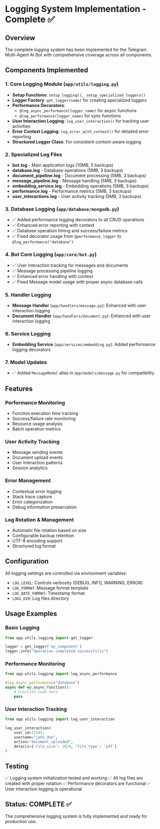 # Logging System Implementation - Complete ✅

## Overview
The complete logging system has been implemented for the Telegram Multi-Agent AI Bot with comprehensive coverage across all components.

## Components Implemented

### 1. Core Logging Module (`app/utils/logging.py`)
- **Setup Functions**: `setup_logging()`, `_setup_specialized_loggers()`
- **Logger Factory**: `get_logger(name)` for creating specialized loggers
- **Performance Decorators**: 
  - `@log_async_performance(logger_name)` for async functions
  - `@log_performance(logger_name)` for sync functions
- **User Interaction Logging**: `log_user_interaction()` for tracking user activities
- **Error Context Logging**: `log_error_with_context()` for detailed error reporting
- **Structured Logger Class**: For consistent context-aware logging

### 2. Specialized Log Files
- **bot.log** - Main application logs (10MB, 5 backups)
- **database.log** - Database operations (5MB, 3 backups)
- **document_pipeline.log** - Document processing (5MB, 3 backups)
- **message_pipeline.log** - Message handling (5MB, 3 backups)
- **embedding_service.log** - Embedding operations (5MB, 3 backups)
- **performance.log** - Performance metrics (5MB, 3 backups)
- **user_interactions.log** - User activity tracking (5MB, 3 backups)

### 3. Database Logging (`app/database/mongodb.py`)
- ✅ Added performance logging decorators to all CRUD operations
- ✅ Enhanced error reporting with context
- ✅ Database operation timing and success/failure metrics
- ✅ Fixed decorator usage from `@performance_logger` to `@log_performance("database")`

### 4. Bot Core Logging (`app/core/bot.py`)
- ✅ User interaction tracking for messages and documents
- ✅ Message processing pipeline logging
- ✅ Enhanced error handling with context
- ✅ Fixed Message model usage with proper async database calls

### 5. Handler Logging
- **Message Handler** (`app/handlers/message.py`): Enhanced with user interaction logging
- **Document Handler** (`app/handlers/document.py`): Enhanced with user interaction logging

### 6. Service Logging
- **Embedding Service** (`app/services/embedding.py`): Added performance logging decorators

### 7. Model Updates
- ✅ Added `MessageModel` alias in `app/models/message.py` for compatibility

## Features

### Performance Monitoring
- Function execution time tracking
- Success/failure rate monitoring
- Resource usage analysis
- Batch operation metrics

### User Activity Tracking
- Message sending events
- Document upload events  
- User interaction patterns
- Session analytics

### Error Management
- Contextual error logging
- Stack trace capture
- Error categorization
- Debug information preservation

### Log Rotation & Management
- Automatic file rotation based on size
- Configurable backup retention
- UTF-8 encoding support
- Structured log format

## Configuration
All logging settings are controlled via environment variables:
- `LOG_LEVEL`: Controls verbosity (DEBUG, INFO, WARNING, ERROR)
- `LOG_FORMAT`: Message format template
- `LOG_DATE_FORMAT`: Timestamp format
- `LOGS_DIR`: Log files directory

## Usage Examples

### Basic Logging
```python
from app.utils.logging import get_logger

logger = get_logger('my_component')
logger.info("Operation completed successfully")
```

### Performance Monitoring
```python
from app.utils.logging import log_async_performance

@log_async_performance("database")
async def my_async_function():
    # Function code here
    pass
```

### User Interaction Tracking
```python
from app.utils.logging import log_user_interaction

log_user_interaction(
    user_id=12345,
    username="john_doe",
    action="document_uploaded",
    details={'file_size': 1024, 'file_type': 'pdf'}
)
```

## Testing
✅ Logging system initialization tested and working
✅ All log files are created with proper rotation
✅ Performance decorators are functional
✅ User interaction logging is operational

## Status: COMPLETE ✅
The comprehensive logging system is fully implemented and ready for production use.
